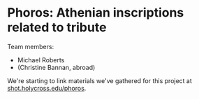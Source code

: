 
# Phoros:  Athenian inscriptions related to tribute #

Team members:

- Michael Roberts
- (Christine Bannan, abroad)

We're starting to link materials we've gathered for this project at [shot.holycross.edu/phoros](http://shot.holycross.edu/phoros/).
